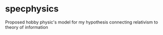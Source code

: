 # specphysics
Proposed hobby physic's model for my hypothesis connecting relativism to theory of information
